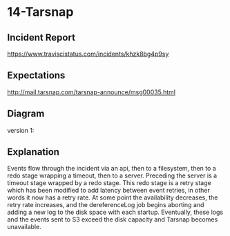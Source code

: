 # 14-Tarsnap

## Incident Report

https://www.traviscistatus.com/incidents/khzk8bg4p9sy

## Expectations

http://mail.tarsnap.com/tarsnap-announce/msg00035.html

## Diagram

version 1:

## Explanation

Events flow through the incident via an api, then to a filesystem, then to a redo stage wrapping a timeout, then to a server. Preceding the server is a timeout stage wrapped by a redo stage. This redo stage is a retry stage which has been modified to add latency between event retries, in other words it now has a retry rate. At some point the availability decreases, the retry rate increases, and the dereferenceLog job begins aborting and adding a new log to the disk space with each startup. Eventually, these logs and the events sent to S3 exceed the disk capacity and Tarsnap becomes unavailable.